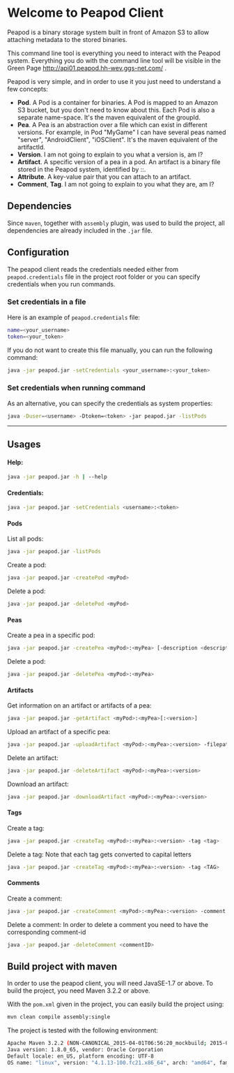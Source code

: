 # Welcome to Peapod Client

Peapod is a binary storage system built in front of Amazon S3 to allow attaching metadata to the stored binaries.

This command line tool is everything you need to interact with the Peapod system. Everything you do with the command line tool will be visible in the Green Page http://api01.peapod.hh-wev.ggs-net.com/ .

Peapod is very simple, and in order to use it you just need to understand a few concepts:

* **Pod**. A Pod is a container for binaries. A Pod is mapped to an Amazon S3 bucket, but you don't need to know about this.
Each Pod is also a separate name-space. It's the maven equivalent of the groupId.
* **Pea**. A Pea is an abstraction over a file which can exist in different versions.
For example, in Pod "MyGame" I can have several peas named "server", "AndroidClient", "iOSClient".
It's the maven equivalent of the artifactId.
* **Version**. I am not going to explain to you what a version is, am I?
* **Artifact**. A specific version of a pea in a pod. An artifact is a binary file stored in the Peapod system, identified by <Pod>:<Pea>:<Version>.
* **Attribute**. A key-value pair that you can attach to an artifact.
* **Comment**, **Tag**. I am not going to explain to you what they are, am I?

## Dependencies
Since `maven`, together with `assembly` plugin, was used to build the project, all dependencies are already included in the `.jar` file.

## Configuration
The peapod client reads the credentials needed either from `peapod.credentials` file in the project root folder or you can specify credentials when you run commands.


### Set credentials in a file

Here is an example of `peapod.credentials` file:

```sh
name=<your_username>
token=<your_token>
```
If you do not want to create this file manually, you can run the following command:

```sh
java -jar peapod.jar -setCredentials <your_username>:<your_token>

```
### Set credentials when running command

As an alternative, you can specify the credentials as system properties:

```sh
java -Duser=<username> -Dtoken=<token> -jar peapod.jar -listPods
```

----------------------------------------------------------------------

## Usages

#### Help:
```sh
java -jar peapod.jar -h | --help
```
#### Credentials:
```sh
java -jar peapod.jar -setCredentials <username>:<token>
```

#### Pods
List all pods:
```sh
java -jar peapod.jar -listPods
```

Create a pod:
```sh
java -jar peapod.jar -createPod <myPod>
```

Delete a pod:
```sh
java -jar peapod.jar -deletePod <myPod>
```

#### Peas
Create a pea in a specific pod:
```sh
java -jar peapod.jar -createPea <myPod>:<myPea> [-description <description>]
```

Delete a pod:
```sh
java -jar peapod.jar -deletePea <myPod>:<myPea>
```

#### Artifacts

Get information on an artifact or artifacts of a pea:
```sh
java -jar peapod.jar -getArtifact <myPod>:<myPea>[:<version>]
```

Upload an artifact of a specific pea:
```sh
java -jar peapod.jar -uploadArtifact <myPod>:<myPea>:<version> -filepath <filepath>
```

Delete an artifact:
```sh
java -jar peapod.jar -deleteArtifact <myPod>:<myPea>:<version>
```

Download an artifact:
```sh
java -jar peapod.jar -downloadArtifact <myPod>:<myPea>:<version>
```
#### Tags
Create a tag:
```sh
java -jar peapod.jar -createTag <myPod>:<myPea>:<version> -tag <tag>
```
Delete a tag:
Note that each tag gets converted to capital letters
```sh
java -jar peapod.jar -createTag <myPod>:<myPea>:<version> -tag <TAG>
```
#### Comments
Create a comment:
```sh
java -jar peapod.jar -createComment <myPod>:<myPea>:<version> -comment <comment>
```
Delete a comment:
In order to delete a comment you need to have the corresponding comment-id
```sh
java -jar peapod.jar -deleteComment <commentID>
```

## Build project with maven

In order to use the peapod client, you will need JavaSE-1.7 or above. To build the project, you need Maven 3.2.2 or above.

With the `pom.xml` given in the project, you can easily build the project using:

```sh
mvn clean compile assembly:single
```

The project is tested with the following environment:
```sh
Apache Maven 3.2.2 (NON-CANONICAL_2015-04-01T06:56:20_mockbuild; 2015-04-01T08:56:20+02:00)
Java version: 1.8.0_65, vendor: Oracle Corporation
Default locale: en_US, platform encoding: UTF-8
OS name: "linux", version: "4.1.13-100.fc21.x86_64", arch: "amd64", family: "unix"
```
